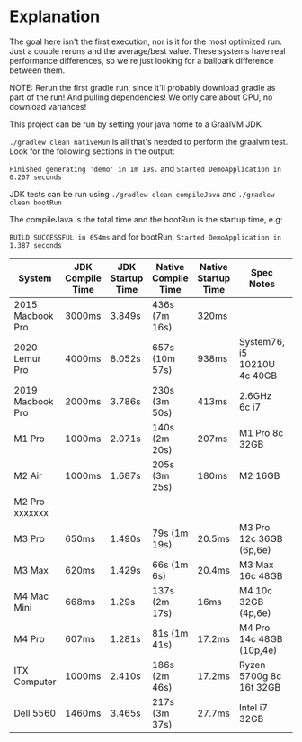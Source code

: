 # Explanation

The goal here isn't the first execution, nor is it for the most optimized run. Just a couple reruns and the average/best value.
These systems have real performance differences, so we're just looking for a ballpark difference between them.

NOTE: Rerun the first gradle run, since it'll probably download gradle as part of the run! And pulling dependencies! We only care about CPU, no download variances!

This project can be run by setting your java home to a GraalVM JDK.

`./gradlew clean nativeRun` is all that's needed to perform the graalvm test.
Look for the following sections in the output:

`Finished generating 'demo' in 1m 19s.` and `Started DemoApplication in 0.207 seconds`

JDK tests can be run using `./gradlew clean compileJava` and `./gradlew clean bootRun`

The compileJava is the total time and the bootRun is the startup time, e.g:

`BUILD SUCCESSFUL in 654ms` and for bootRun, `Started DemoApplication in 1.387 seconds`

| System           | JDK Compile Time | JDK Startup Time | Native Compile Time | Native Startup Time | Spec Notes                  | OS                  |
|------------------|------------------|------------------|---------------------|---------------------|-----------------------------|---------------------|
| 2015 Macbook Pro | 3000ms           | 3.849s           | 436s (7m 16s)       | 320ms               |                             | MacOS               |
| 2020 Lemur Pro   | 4000ms           | 8.052s           | 657s (10m 57s)      | 938ms               | System76, i5 10210U 4c 40GB | Ubuntu Server 21.04 |
| 2019 Macbook Pro | 2000ms           | 3.786s           | 230s (3m 50s)       | 413ms               | 2.6GHz 6c i7                | MacOS               |
| M1 Pro           | 1000ms           | 2.071s           | 140s (2m 20s)       | 207ms               | M1 Pro 8c 32GB              | MacOS               |
| M2 Air           | 1000ms           | 1.687s           | 205s (3m 25s)       | 180ms               | M2 16GB                     | MacOS               |
| M2 Pro  xxxxxxx  |                  |                  |                     |                     |                             | MacOS               |
| M3 Pro           | 650ms            | 1.490s           | 79s (1m 19s)        | 20.5ms              | M3 Pro 12c 36GB (6p,6e)     | MacOS               |
| M3 Max           | 620ms            | 1.429s           | 66s (1m 6s)         | 20.4ms              | M3 Max 16c 48GB             | MacOS               |
| M4 Mac Mini      | 668ms            | 1.29s            | 137s (2m 17s)       | 16ms                | M4 10c 32GB (4p,6e)         | MacOS               |
| M4 Pro           | 607ms            | 1.281s           | 81s (1m 41s)        | 17.2ms              | M4 Pro 14c 48GB (10p,4e)    | MacOS               |
| ITX Computer     | 1000ms           | 2.410s           | 186s (2m 46s)       | 17.2ms              | Ryzen 5700g 8c 16t 32GB     | Pop!\_OS 22.04 LTS  |
| Dell 5560        | 1460ms           | 3.465s           | 217s (3m 37s)       | 27.7ms              | Intel i7 32GB               | Windows 11 Pro      |
